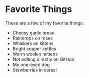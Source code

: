 # Favorite Things

These are a few of my favorite things:

- Cheesy garlic bread 
- Raindrops on roses
- Whiskers on kittens
- Bright copper kettles
- Warm woolen mittens
- Not editing directly on GitHub
- My one-eyed dog
- Stawberries in cereal  
